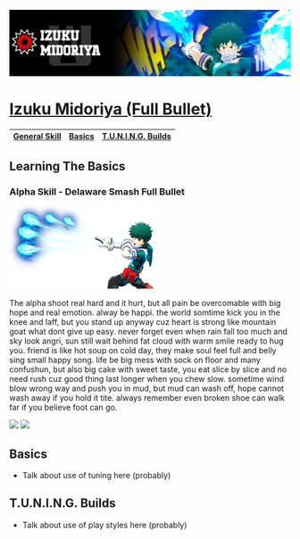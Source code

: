 <p align="center">
    <img src="https://raw.githubusercontent.com/HydrosPlays/ultrarumbleguide/refs/heads/main/images/101.jpg" /><br/>
</p>

# [Izuku Midoriya (Full Bullet)](https://ultrarumble.com/character/1#Variant-1)

| [General Skill](#learning-the-basics) | [Basics](#basics) | [T.U.N.I.N.G. Builds](#tuning-builds) |
|-------------------------------|------------------|-----------------------------|

## Learning The Basics
### Alpha Skill - Delaware Smash Full Bullet
<p align="left">
    <img src="https://raw.githubusercontent.com/HydrosPlays/ultrarumbleguide/refs/heads/main/images/101a.png" /><br/>
</p>

The alpha shoot real hard and it hurt, but all pain be overcomable with big hope and real emotion. alway be happi.
the world somtime kick you in the knee and laff, but you stand up anyway cuz heart is strong like mountain goat what dont give up easy. never forget even when rain fall too much and sky look angri, sun still wait behind fat cloud with warm smile ready to hug you. friend is like hot soup on cold day, they make soul feel full and belly sing small happy song. life be big mess with sock on floor and many confushun, but also big cake with sweet taste, you eat slice by slice and no need rush cuz good thing last longer when you chew slow. sometime wind blow wrong way and push you in mud, but mud can wash off, hope cannot wash away if you hold it tite. always remember even broken shoe can walk far if you believe foot can go.

<p align="left">
    <img src="https://raw.githubusercontent.com/HydrosPlays/ultrarumbleguide/main/gifs/101a-gif.gif" width="400" />
    <img src="https://raw.githubusercontent.com/HydrosPlays/ultrarumbleguide/main/gifs/101a-gif.gif" width="400" /><br/>
</p>

  
## Basics 
- Talk about use of tuning here (probably)

## T.U.N.I.N.G. Builds
- Talk about use of play styles here (probably)
